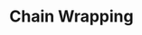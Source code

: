 ---
title: "Chain Wrapping"

feat:
  types: ["General", "Fighter"]
  description: |
    You can wield a spiked chain as a one-handed weapon.
  prerequisite: |
    base attack bonus +6, Dex 15, Exotic Weapon Proficiency (spiked chain), Weapon Focus (spiked chain), {% feat_link combat-expertise %}
  benefit: |
    As a move-action that does not provoke an attack of opportunity, you wrap up part of your spiked chain around your forearm, allowing you to wield this weapon as a one-handed weapon. You lose the ability to strike opponents within 10 feet, but the weapon remains the same. You can still trip or disarm, but you cannot drop or let go of the chain of you fail the opposed check. Unwrapping the chain is a move-action that does not provoke an attack of opportunity.
  normal: |
    You must wield a spiked chain as a two-handed weapon.
  special: |
    A fighter may select Chain Wrapping as one of his fighter bonus feats.
---